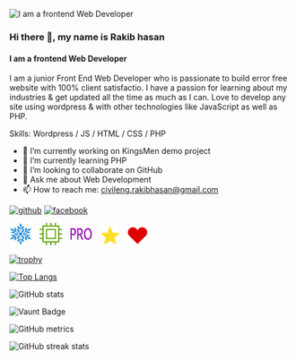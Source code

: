 
![I am a frontend Web Developer](https://avatars.githubusercontent.com/u/182843290?v=4)
### Hi there 👋, my name is Rakib hasan
#### I am a frontend Web Developer

I am a junior Front End Web Developer who is passionate to build error free website with 100% client satisfactio. I have a passion for learning about my industries & get updated all the time as much as I can. Love to develop any site using wordpress & with other technologies like JavaScript as well as PHP.

Skills: Wordpress / JS / HTML / CSS / PHP

- 🔭 I’m currently working on KingsMen demo project 
- 🌱 I’m currently learning PHP 
- 👯 I’m looking to collaborate on GitHub 
- 💬 Ask me about Web Development 
- 📫 How to reach me: civileng.rakibhasan@gmail.com 


[<img src='https://cdn.jsdelivr.net/npm/simple-icons@3.0.1/icons/github.svg' alt='github' height='40'>](https://github.com/RakibHasan365)  [<img src='https://cdn.jsdelivr.net/npm/simple-icons@3.0.1/icons/facebook.svg' alt='facebook' height='40'>](https://www.facebook.com/https://www.facebook.com/rocky746)  

<a href='https://archiveprogram.github.com/'><img src='https://raw.githubusercontent.com/acervenky/animated-github-badges/master/assets/acbadge.gif' width='40' height='40'></a> <a href='https://docs.github.com/en/developers'><img src='https://raw.githubusercontent.com/acervenky/animated-github-badges/master/assets/devbadge.gif' width='40' height='40'></a> <a href='https://github.com/pricing'><img src='https://raw.githubusercontent.com/acervenky/animated-github-badges/master/assets/pro.gif' width='40' height='40'></a> <a href='https://stars.github.com/'><img src='https://raw.githubusercontent.com/acervenky/animated-github-badges/master/assets/starbadge.gif' width='35' height='35'></a> <a href='https://docs.github.com/en/github/supporting-the-open-source-community-with-github-sponsors'><img src='https://raw.githubusercontent.com/acervenky/animated-github-badges/master/assets/sponsorbadge.gif' width='35' height='35'></a> 

[![trophy](https://github-profile-trophy.vercel.app/?username=RakibHasan365)](https://github.com/ryo-ma/github-profile-trophy)

[![Top Langs](https://github-readme-stats.vercel.app/api/top-langs/?username=RakibHasan365)](https://github.com/anuraghazra/github-readme-stats)

![GitHub stats](https://github-readme-stats.vercel.app/api?username=RakibHasan365&show_icons=true&count_private=true)  

![Vaunt Badge](https://api.vaunt.dev/v1/github/entities/RakibHasan365/contributions?format=svg&private=true)  

![GitHub metrics](https://metrics.lecoq.io/RakibHasan365)  

![GitHub streak stats](https://streak-stats.demolab.com/?user=RakibHasan365)  


